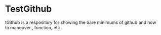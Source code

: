 # TestGithub
tGithub is a respository for showing the bare minimums of github and how to maneuver , function, etc .
